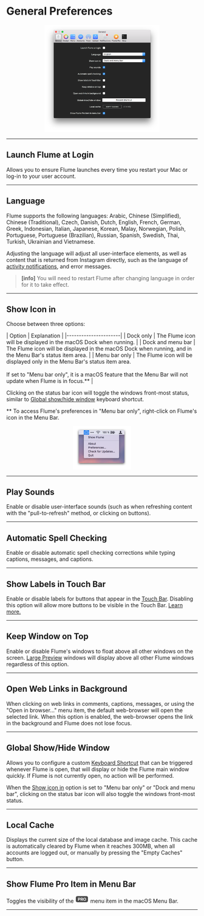 # General Preferences

<p style="text-align: center; margin-top: 1em;"><img src="/preferences/assets/general.png" width="60%" height="60%" /></p>

------ 

## Launch Flume at Login

Allows you to ensure Flume launches every time you restart your Mac or log-in to your user account.

------ 


## Language

Flume supports the following languages: Arabic, Chinese (Simplified), Chinese (Traditional), Czech, Danish, Dutch, English, French, German, Greek, Indonesian, Italian, Japanese, Korean, Malay, Norwegian, Polish, Portuguese, Portuguese (Brazilian), Russian, Spanish, Swedish, Thai, Turkish, Ukrainian and Vietnamese.

Adjusting the language will adjust all user-interface elements, as well as content that is returned from Instagram directly, such as the language of [activity notifications](/views/activity.md), and error messages.

> **[info]**
> You will need to restart Flume after changing language in order for it to take effect.

------ 

## Show Icon in

Choose between three options:

| Option | Explanation |
|----------------------|
| Dock only | The Flume icon will be displayed in the macOS Dock when running. |
| Dock and menu bar | The Flume icon will be displayed in the macOS Dock when running, and in the Menu Bar's status item area. |
| Menu bar only | The Flume icon will be displayed only in the Menu Bar's status item area.<br /><br />If set to "Menu bar only", it is a macOS feature that the Menu Bar will not update when Flume is in focus.** |

Clicking on the status bar icon will toggle the windows front-most status, similar to [Global show/hide window](#global-showhide-window) keyboard shortcut.

** To access Flume's preferences in "Menu bar only", right-click on Flume's icon in the Menu Bar.

<p style="text-align: center; margin-top: 1em;"><img src="/preferences/assets/menubar.png" width="30%" height="30%" /></p>

------ 

## Play Sounds

Enable or disable user-interface sounds (such as when refreshing content with the "pull-to-refresh" method, or clicking on buttons).

------ 

## Automatic Spell Checking

Enable or disable automatic spell checking corrections while typing captions, messages, and captions.

------ 

## Show Labels in Touch Bar

Enable or disable labels for buttons that appear in the [Touch Bar](https://support.apple.com/en-us/HT207055). Disabling this option will allow more buttons to be visible in the Touch Bar. [Learn more.](/misc/touchbar.md)

------ 

## Keep Window on Top

Enable or disable Flume's windows to float above all other windows on the screen. [Large Preview](/views/largepreview.md) windows will display above all other Flume windows regardless of this option.

------

## Open Web Links in Background

When clicking on web links in comments, captions, messages, or using the "Open in browser…" menu item, the default web-browser will open the selected link. When this option is enabled, the web-browser opens the link in the background and Flume does not lose focus.

------

## Global Show/Hide Window

Allows you to configure a custom [Keyboard Shortcut](/misc/keyboard-shortcuts.md) that can be triggered whenever Flume is open, that will display or hide the Flume main window quickly. If Flume is not currently open, no action will be performed.

When the [Show icon in](#show-icon-in) option is set to "Menu bar only" or "Dock and menu bar", clicking on the status bar icon will also toggle the windows front-most status.

------

## Local Cache

Displays the current size of the local database and image cache. This cache is automatically cleared by Flume when it reaches 300MB, when all accounts are logged out, or manually by pressing the "Empty Caches" button.

------

## Show Flume Pro Item in Menu Bar

Toggles the visibility of the <img src="/preferences/assets/pro.png" width="36" height="20" /> menu item in the macOS Menu Bar.

------

